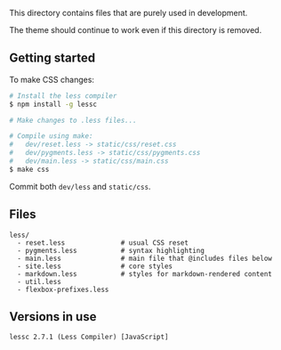 This directory contains files that are purely used in development. 

The theme should continue to work even if this directory is removed.

## Getting started

To make CSS changes:

```sh
# Install the less compiler
$ npm install -g lessc

# Make changes to .less files...

# Compile using make:
#   dev/reset.less -> static/css/reset.css
#   dev/pygments.less -> static/css/pygments.css
#   dev/main.less -> static/css/main.css
$ make css
```

Commit both `dev/less` and `static/css`.

## Files

```
less/
  - reset.less              # usual CSS reset
  - pygments.less           # syntax highlighting
  - main.less               # main file that @includes files below
  - site.less               # core styles
  - markdown.less           # styles for markdown-rendered content
  - util.less
  - flexbox-prefixes.less
```

## Versions in use

```
lessc 2.7.1 (Less Compiler) [JavaScript]
```
